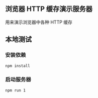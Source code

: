 ## 浏览器 HTTP 缓存演示服务器

用来演示浏览器中各种 HTTP 缓存

## 本地测试

### 安装依赖

```bash
npm install
```

### 启动服务器

```
npm run 1 
```
